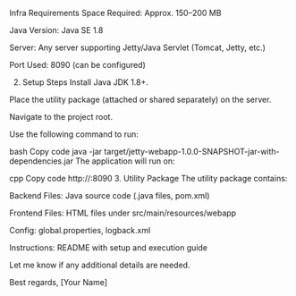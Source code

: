 Infra Requirements
Space Required: Approx. 150–200 MB

Java Version: Java SE 1.8

Server: Any server supporting Jetty/Java Servlet (Tomcat, Jetty, etc.)

Port Used: 8090 (can be configured)

2. Setup Steps
Install Java JDK 1.8+.

Place the utility package (attached or shared separately) on the server.

Navigate to the project root.

Use the following command to run:

bash
Copy code
java -jar target/jetty-webapp-1.0.0-SNAPSHOT-jar-with-dependencies.jar
The application will run on:

cpp
Copy code
http://<host>:8090
3. Utility Package
The utility package contains:

Backend Files: Java source code (.java files, pom.xml)

Frontend Files: HTML files under src/main/resources/webapp

Config: global.properties, logback.xml

Instructions: README with setup and execution guide

Let me know if any additional details are needed.

Best regards,
[Your Name]
